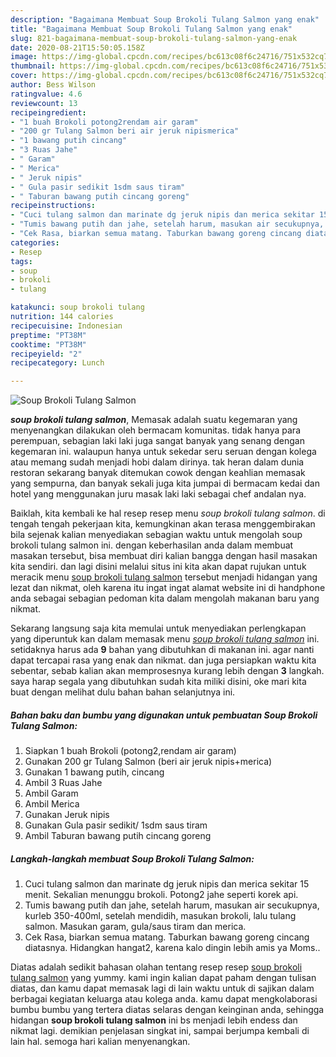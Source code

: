 ```yaml
---
description: "Bagaimana Membuat Soup Brokoli Tulang Salmon yang enak"
title: "Bagaimana Membuat Soup Brokoli Tulang Salmon yang enak"
slug: 821-bagaimana-membuat-soup-brokoli-tulang-salmon-yang-enak
date: 2020-08-21T15:50:05.158Z
image: https://img-global.cpcdn.com/recipes/bc613c08f6c24716/751x532cq70/soup-brokoli-tulang-salmon-foto-resep-utama.jpg
thumbnail: https://img-global.cpcdn.com/recipes/bc613c08f6c24716/751x532cq70/soup-brokoli-tulang-salmon-foto-resep-utama.jpg
cover: https://img-global.cpcdn.com/recipes/bc613c08f6c24716/751x532cq70/soup-brokoli-tulang-salmon-foto-resep-utama.jpg
author: Bess Wilson
ratingvalue: 4.6
reviewcount: 13
recipeingredient:
- "1 buah Brokoli potong2rendam air garam"
- "200 gr Tulang Salmon beri air jeruk nipismerica"
- "1 bawang putih cincang"
- "3 Ruas Jahe"
- " Garam"
- " Merica"
- " Jeruk nipis"
- " Gula pasir sedikit 1sdm saus tiram"
- " Taburan bawang putih cincang goreng"
recipeinstructions:
- "Cuci tulang salmon dan marinate dg jeruk nipis dan merica sekitar 15 menit. Sekalian menunggu brokoli. Potong2 jahe seperti korek api."
- "Tumis bawang putih dan jahe, setelah harum, masukan air secukupnya, kurleb 350-400ml, setelah mendidih, masukan brokoli, lalu tulang salmon. Masukan garam, gula/saus tiram dan merica."
- "Cek Rasa, biarkan semua matang. Taburkan bawang goreng cincang diatasnya. Hidangkan hangat2, karena kalo dingin lebih amis ya Moms.."
categories:
- Resep
tags:
- soup
- brokoli
- tulang

katakunci: soup brokoli tulang 
nutrition: 144 calories
recipecuisine: Indonesian
preptime: "PT38M"
cooktime: "PT38M"
recipeyield: "2"
recipecategory: Lunch

---
```



![Soup Brokoli Tulang Salmon](https://img-global.cpcdn.com/recipes/bc613c08f6c24716/751x532cq70/soup-brokoli-tulang-salmon-foto-resep-utama.jpg)

<b><i>soup brokoli tulang salmon</i></b>, Memasak adalah suatu kegemaran yang menyenangkan dilakukan oleh bermacam komunitas. tidak hanya para perempuan, sebagian laki laki juga sangat banyak yang senang dengan kegemaran ini. walaupun hanya untuk sekedar seru seruan dengan kolega atau memang sudah menjadi hobi dalam dirinya. tak heran dalam dunia restoran sekarang banyak ditemukan cowok dengan keahlian memasak yang sempurna, dan banyak sekali juga kita jumpai di bermacam kedai dan hotel yang menggunakan juru masak laki laki sebagai chef andalan nya.



Baiklah, kita kembali ke hal resep resep menu <i>soup brokoli tulang salmon</i>. di tengah tengah pekerjaan kita, kemungkinan akan terasa menggembirakan bila sejenak kalian menyediakan sebagian waktu untuk mengolah soup brokoli tulang salmon ini. dengan keberhasilan anda dalam membuat masakan tersebut, bisa membuat diri kalian bangga dengan hasil masakan kita sendiri. dan lagi disini melalui situs ini kita akan dapat rujukan untuk meracik menu <u>soup brokoli tulang salmon</u> tersebut menjadi hidangan yang lezat dan nikmat, oleh karena itu ingat ingat alamat website ini di handphone anda sebagai sebagian pedoman kita dalam mengolah makanan baru yang nikmat.


Sekarang langsung saja kita memulai untuk menyediakan perlengkapan yang diperuntuk kan dalam memasak menu <u><i>soup brokoli tulang salmon</i></u> ini. setidaknya harus ada <b>9</b> bahan yang dibutuhkan di makanan ini. agar nanti dapat tercapai rasa yang enak dan nikmat. dan juga persiapkan waktu kita sebentar, sebab kalian akan memprosesnya kurang lebih dengan <b>3</b> langkah. saya harap segala yang dibutuhkan sudah kita miliki disini, oke mari kita buat dengan melihat dulu bahan bahan selanjutnya ini.

<!--inarticleads1-->

##### Bahan baku dan bumbu yang digunakan untuk pembuatan Soup Brokoli Tulang Salmon:

1. Siapkan 1 buah Brokoli (potong2,rendam air garam)
1. Gunakan 200 gr Tulang Salmon (beri air jeruk nipis+merica)
1. Gunakan 1 bawang putih, cincang
1. Ambil 3 Ruas Jahe
1. Ambil  Garam
1. Ambil  Merica
1. Gunakan  Jeruk nipis
1. Gunakan  Gula pasir sedikit/ 1sdm saus tiram
1. Ambil  Taburan bawang putih cincang goreng




<!--inarticleads2-->

##### Langkah-langkah membuat Soup Brokoli Tulang Salmon:

1. Cuci tulang salmon dan marinate dg jeruk nipis dan merica sekitar 15 menit. Sekalian menunggu brokoli. Potong2 jahe seperti korek api.
1. Tumis bawang putih dan jahe, setelah harum, masukan air secukupnya, kurleb 350-400ml, setelah mendidih, masukan brokoli, lalu tulang salmon. Masukan garam, gula/saus tiram dan merica.
1. Cek Rasa, biarkan semua matang. Taburkan bawang goreng cincang diatasnya. Hidangkan hangat2, karena kalo dingin lebih amis ya Moms..




Diatas adalah sedikit bahasan olahan tentang resep resep <u>soup brokoli tulang salmon</u> yang yummy. kami ingin kalian dapat paham dengan tulisan diatas, dan kamu dapat memasak lagi di lain waktu untuk di sajikan dalam berbagai kegiatan keluarga atau kolega anda. kamu dapat mengkolaborasi bumbu bumbu yang tertera diatas selaras dengan keinginan anda, sehingga hidangan <b>soup brokoli tulang salmon</b> ini bs menjadi lebih endess dan nikmat lagi. demikian penjelasan singkat ini, sampai berjumpa kembali di lain hal. semoga hari kalian menyenangkan.
